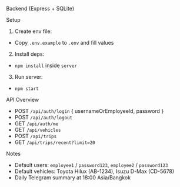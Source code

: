 Backend (Express + SQLite)

Setup

1. Create env file:

- Copy `.env.example` to `.env` and fill values

2. Install deps:

- `npm install` inside `server`

3. Run server:

- `npm start`

API Overview

- POST `/api/auth/login` { usernameOrEmployeeId, password }
- POST `/api/auth/logout`
- GET `/api/auth/me`
- GET `/api/vehicles`
- POST `/api/trips`
- GET `/api/trips/recent?limit=20`

Notes

- Default users: `employee1` / `password123`, `employee2` / `password123`
- Default vehicles: Toyota Hilux (AB-1234), Isuzu D-Max (CD-5678)
- Daily Telegram summary at 18:00 Asia/Bangkok 